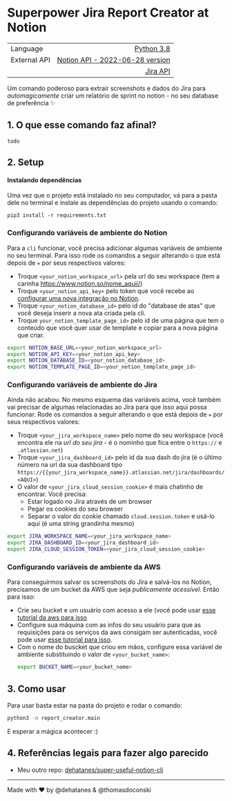 # Superpower Jira Report Creator at Notion

|                |                                                                                                            |
| -------------- | ----------------------------------------------------------------------------------------------------------:|
| Language       | [Python 3.8](https://www.python.org/ "Python's Homepage")                                                  |
| External API   | [Notion API - 2022-06-28 version](https://developers.notion.com/reference/intro "Notion's API reference")  |
|                | [Jira API](https://developer.atlassian.com/server/jira/platform/rest-apis/ "Jira's API reference")         |

Um comando poderoso para extrair screenshots e dados do Jira para *automagicamente*
criar um relatório de sprint no notion - no seu database de preferência ✨

## 1. O que esse comando faz afinal?
`todo`

## 2. Setup

#### Instalando dependências 
Uma vez que o projeto está instalado no seu computador, vá para a pasta dele no terminal
e instale as dependências do projeto usando o comando:
```
pip3 install -r requirements.txt
``` 

### Configurando variáveis de ambiente do Notion
Para a `cli` funcionar, você precisa adicionar algumas variáveis de ambiente no seu terminal.
Para isso rode os comandos a seguir alterando o que está depois de `=` por seus respectivos valores:
- Troque `<your_notion_workspace_url>` pela url do seu workspace (tem a carinha https://www.notion.so/nome_aquii/)
- Troque `<your_notion_api_key>` pelo token que você recebe ao [configurar uma nova integração no Notion](https://developers.notion.com/docs/getting-started).
- Troque `<your_notion_database_id>` pelo id do "database de atas" que você deseja inserir a nova ata criada pela cli.
- Troque `your_notion_template_page_id>` pelo id de uma página que tem o conteúdo que você quer usar de
template e copiar para a nova página que criar.
```bash
export NOTION_BASE_URL=<your_notion_workspace_url>
export NOTION_API_KEY=<your_notion_api_key>
export NOTION_DATABASE_ID=<your_notion_database_id>
export NOTION_TEMPLATE_PAGE_ID=<your_notion_template_page_id>
```

### Configurando variáveis de ambiente do Jira
Ainda não acabou. No mesmo esquema das variáveis acima, você também vai precisar de algumas
relacionadas ao Jira para que isso aqui possa funcionar.
Rode os comandos a seguir alterando o que está depois de `=` por seus respectivos valores:
- Troque `<your_jira_workspace_name>` pelo nome do seu workspace (você encontra ele na *url do seu jira* - é o nominho que fica entre o `https://` e `.atlassian.net`)
- Troque `<your_jira_dashboard_id>` pelo id da sua dash do jira (é o último número na url da sua dashboard tipo `https://{{your_jira_workspace_name}}.atlassian.net/jira/dashboards/<AQUI>`)
- O valor de `<your_jira_cloud_session_cookie>` é mais chatinho de encontrar. Você precisa:
  - Estar logado no Jira através de um browser
  - Pegar os cookies do seu browser
  - Separar o valor do cookie chamado `cloud.session.token` e usá-lo aqui (é uma string grandinha mesmo)
```bash
export JIRA_WORKSPACE_NAME=<your_jira_workspace_name>
export JIRA_DASHBOARD_ID=<your_jira_dashboard_id>
export JIRA_CLOUD_SESSION_TOKEN=<your_jira_cloud_session_cookie>
```

### Configurando variáveis de ambiente da AWS
Para conseguirmos salvar os screenshots do Jira e salvá-los no Notion, precisamos de um
bucket da AWS que seja *publicamente acessível*.
Então para isso:
- Crie seu bucket e um usuário com acesso a ele (você pode usar [esse tutorial da aws para isso](https://docs.aws.amazon.com/pt_br/AmazonS3/latest/userguide/create-bucket-overview.html) 
- Configure sua máquina com as infos do seu usuário para que as requisições para os serviços da aws consigam ser autenticadas,
você pode usar [esse tutorial para isso](https://docs.aws.amazon.com/cli/latest/userguide/cli-configure-files.html).
- Com o nome do buscket que criou em mãos, configure essa variável de ambiente substituindo o valor de `<your_bucket_name>`:
  ```bash
  export BUCKET_NAME=<your_bucket_name>
  ```

## 3. Como usar
Para usar basta estar na pasta do projeto e rodar o comando:
```bash
python3 -m report_creator.main
```

E esperar a mágica acontecer :) 

## 4. Referências legais para fazer algo parecido
- Meu outro repo: [dehatanes/super-useful-notion-cli](https://github.com/dehatanes/super-useful-notion-cli)

---
Made with :heart: by @dehatanes & @thomasdoconski
